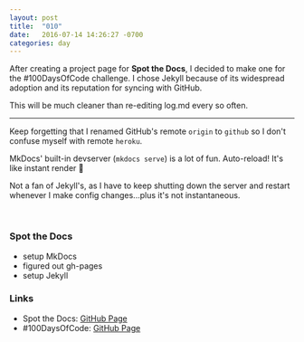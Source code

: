```yaml
---
layout: post
title:  "010"
date:   2016-07-14 14:26:27 -0700
categories: day
---
```


After creating a project page for **Spot the Docs**, I decided to make one for the #100DaysOfCode challenge. I chose Jekyll because of its widespread adoption and its reputation for syncing with GitHub.

This will be much cleaner than re-editing log.md every so often.

---

Keep forgetting that I renamed GitHub's remote `origin` to `github` so I don't confuse myself with remote `heroku`.

MkDocs' built-in devserver (`mkdocs serve`) is a lot of fun. Auto-reload! It's like instant render 💞

Not a fan of Jekyll's, as I have to keep shutting down the server and restart whenever I make config changes...plus it's not instantaneous.

<br />

### Spot the Docs

- setup MkDocs
- figured out gh-pages
- setup Jekyll

### Links

- Spot the Docs: [GitHub Page](http://billimarie.github.io/spot-the-docs)
- #100DaysOfCode: [GitHub Page](http://billimarie.github.io/100-days-of-code)
